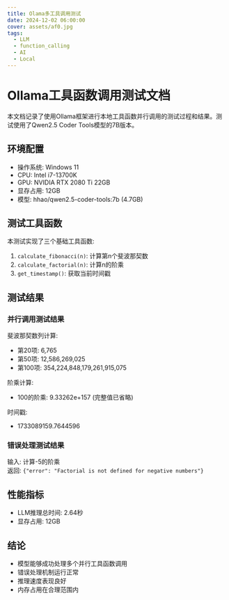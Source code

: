 ```yaml
---
title: Olama多工具调用测试
date: 2024-12-02 06:00:00
cover: assets/af0.jpg
tags:
  - LLM
  - function_calling
  - AI
  - Local
---
```


# Ollama工具函数调用测试文档

本文档记录了使用Ollama框架进行本地工具函数并行调用的测试过程和结果。测试使用了Qwen2.5 Coder Tools模型的7B版本。

## 环境配置

- 操作系统: Windows 11
- CPU: Intel i7-13700K
- GPU: NVIDIA RTX 2080 Ti 22GB
- 显存占用: 12GB
- 模型: hhao/qwen2.5-coder-tools:7b (4.7GB)

## 测试工具函数

本测试实现了三个基础工具函数:

1. `calculate_fibonacci(n)`: 计算第n个斐波那契数
2. `calculate_factorial(n)`: 计算n的阶乘
3. `get_timestamp()`: 获取当前时间戳

## 测试结果

### 并行调用测试结果

斐波那契数列计算:
- 第20项: 6,765
- 第50项: 12,586,269,025
- 第100项: 354,224,848,179,261,915,075

阶乘计算:
- 100的阶乘: 9.33262e+157 (完整值已省略)

时间戳:
- 1733089159.7644596

### 错误处理测试结果

输入: 计算-5的阶乘  
返回: `{"error": "Factorial is not defined for negative numbers"}`

## 性能指标

- LLM推理总时间: 2.64秒
- 显存占用: 12GB

## 结论

- 模型能够成功处理多个并行工具函数调用
- 错误处理机制运行正常
- 推理速度表现良好
- 内存占用在合理范围内